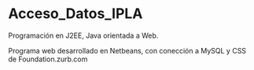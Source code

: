 Acceso_Datos_IPLA
=================
Programación en J2EE, Java orientada a Web.

Programa web desarrollado en Netbeans, con conección a MySQL y CSS de Foundation.zurb.com

